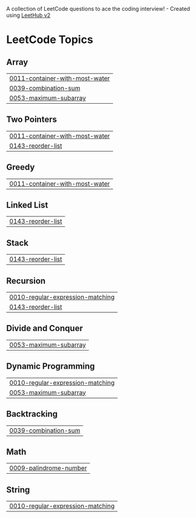 A collection of LeetCode questions to ace the coding interview! - Created using [LeetHub v2](https://github.com/arunbhardwaj/LeetHub-2.0)
<!---LeetCode Topics Start-->
# LeetCode Topics
## Array
|  |
| ------- |
| [0011-container-with-most-water](https://github.com/ReevaShenoy/LeetCode-Prep/tree/master/0011-container-with-most-water) |
| [0039-combination-sum](https://github.com/ReevaShenoy/LeetCode-Prep/tree/master/0039-combination-sum) |
| [0053-maximum-subarray](https://github.com/ReevaShenoy/LeetCode-Prep/tree/master/0053-maximum-subarray) |
## Two Pointers
|  |
| ------- |
| [0011-container-with-most-water](https://github.com/ReevaShenoy/LeetCode-Prep/tree/master/0011-container-with-most-water) |
| [0143-reorder-list](https://github.com/ReevaShenoy/LeetCode-Prep/tree/master/0143-reorder-list) |
## Greedy
|  |
| ------- |
| [0011-container-with-most-water](https://github.com/ReevaShenoy/LeetCode-Prep/tree/master/0011-container-with-most-water) |
## Linked List
|  |
| ------- |
| [0143-reorder-list](https://github.com/ReevaShenoy/LeetCode-Prep/tree/master/0143-reorder-list) |
## Stack
|  |
| ------- |
| [0143-reorder-list](https://github.com/ReevaShenoy/LeetCode-Prep/tree/master/0143-reorder-list) |
## Recursion
|  |
| ------- |
| [0010-regular-expression-matching](https://github.com/ReevaShenoy/LeetCode-Prep/tree/master/0010-regular-expression-matching) |
| [0143-reorder-list](https://github.com/ReevaShenoy/LeetCode-Prep/tree/master/0143-reorder-list) |
## Divide and Conquer
|  |
| ------- |
| [0053-maximum-subarray](https://github.com/ReevaShenoy/LeetCode-Prep/tree/master/0053-maximum-subarray) |
## Dynamic Programming
|  |
| ------- |
| [0010-regular-expression-matching](https://github.com/ReevaShenoy/LeetCode-Prep/tree/master/0010-regular-expression-matching) |
| [0053-maximum-subarray](https://github.com/ReevaShenoy/LeetCode-Prep/tree/master/0053-maximum-subarray) |
## Backtracking
|  |
| ------- |
| [0039-combination-sum](https://github.com/ReevaShenoy/LeetCode-Prep/tree/master/0039-combination-sum) |
## Math
|  |
| ------- |
| [0009-palindrome-number](https://github.com/ReevaShenoy/LeetCode-Prep/tree/master/0009-palindrome-number) |
## String
|  |
| ------- |
| [0010-regular-expression-matching](https://github.com/ReevaShenoy/LeetCode-Prep/tree/master/0010-regular-expression-matching) |
<!---LeetCode Topics End-->